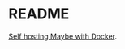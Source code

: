 # README

[Self hosting Maybe with Docker](https://github.com/maybe-finance/maybe/blob/main/docs/hosting/docker.md).
